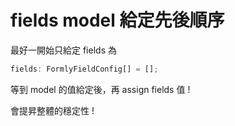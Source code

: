 # fields model 給定先後順序

最好一開始只給定 fields 為

```ts
fields: FormlyFieldConfig[] = [];
```

等到 model 的值給定後，再 assign fields 值 !

會提昇整體的穩定性 !

